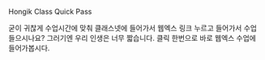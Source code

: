 Hongik Class Quick Pass

굳이 귀찮게 수업시간에 맞춰 클래스넷에 들어가서 웹엑스 링크 누르고 들어가서 수업 들으시나요?
그러기엔 우리 인생은 너무 짧습니다. 클릭 한번으로 바로 웹엑스 수업에 들어가봅시다.
